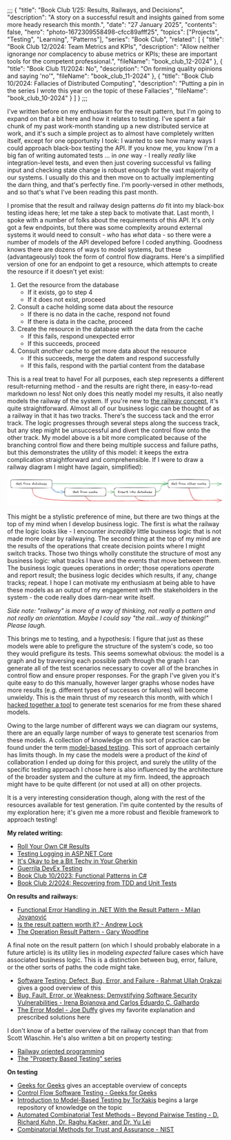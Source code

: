 ;;;
{
	"title": "Book Club 1/25: Results, Railways, and Decisions",
	"description": "A story on a successful result and insights gained from some more heady research this month.",
	"date": "27 January 2025",
	"contents": false,
	"hero": "photo-1672309558498-cfcc89afff25",
    "topics": ["Projects", "Testing", "Learning", "Patterns"],
	"series": "Book Club",
    "related": [
		{ "title": "Book Club 12/2024: Team Metrics and KPIs", "description": "Allow neither ignorange nor complacency to abuse metrics or KPIs; these are important tools for the competent professional.", "fileName": "book_club_12-2024" },
		{ "title": "Book Club 11/2024: No", "description": "On forming quality opinions and saying 'no'", "fileName": "book_club_11-2024" },
		{ "title": "Book Club 10/2024: Fallacies of Distributed Computing", "description": "Putting a pin in the series I wrote this year on the topic of these Fallacies", "fileName": "book_club_10-2024" }
	]
}
;;;

I've written before on my enthusiasm for the result pattern, but I'm going to expand on that a bit here and how it relates to testing. I've spent a fair chunk of my past work-month standing up a new distributed service at work, and it's such a simple project as to almost have completely written itself, except for one opportunity I took: I wanted to see how many ways I could approach black-box testing the API. If you know me, you know I'm a big fan of writing automated tests ... in _one_ way - I really _really_ like integration-level tests, and even then just covering successful vs failing input and checking state change is robust enough for the vast majority of our systems. I usually do this and then move on to actually implementing the darn thing, and that's perfectly fine. I'm poorly-versed in other methods, and so that's what I've been reading this past month.

I promise that the result and railway design patterns _do_ fit into my black-box testing ideas here; let me take a step back to motivate that. Last month, I spoke with a number of folks about the requirements of this API. It's only got a few endpoints, but there was some complexity around external systems it would need to consult - _who_ has _what_ data - so there were a number of models of the API developed before I coded anything. Goodness knows there are dozens of ways to model systems, but these (advantageously) took the form of control flow diagrams. Here's a simplified version of one for an endpoint to get a resource, which attempts to create the resource if it doesn't yet exist:

1. Get the resource from the database
    * If it exists, go to step 4
    * If it does not exist, proceed
2. Consult a cache holding some data about the resource
    * If there is no data in the cache, respond not found
    * If there is data in the cache, proceed
3. Create the resource in the database with the data from the cache
    * If this fails, respond unexpected error
    * If this succeeds, proceed
4. Consult _another_ cache to get more data about the resource
    * If this succeeds, merge the datem and respond successfully
    * If this fails, respond with the partial content from the database

This is a real treat to have! For all purposes, each step represents a different result-returning method - and the results are right there, in easy-to-read markdown no less! Not only does this neatly model my results, it also neatly models the railway of the system. If you're new to [the railway concept](https://fsharpforfunandprofit.com/posts/recipe-part2/), it's quite straightforward. Almost all of our business logic can be thought of as a railway in that it has two tracks. There's the success tack and the error track. The logic progresses through several steps along the success track, but any step might be unsuccessful and divert the control flow onto the other track. My model above is a bit more complicated because of the branching control flow and there being multiple success and failure paths, but this demonstrates the utility of this model: it keeps the extra complication straightforward and comprehensible. If I were to draw a railway diagram I might have (again, simplified):

![Railway diagram for GET endpoint](https://raw.githubusercontent.com/IanWold/ianwold.github.io/master/Static/images/book-club-1-25-railway.png)

This might be a stylistic preference of mine, but there are two things at the top of my mind when I develop business logic. The first is what the railway of the logic looks like - I encounter _incredibly_ little business logic that is not made more clear by railwaying. The second thing at the top of my mind are the results of the operations that create decision points where I might switch tracks. Those two things wholly constitute the structure of most any business logic: what tracks I have and the events that move between them. The business logic queues operations in order; those operations _operate_ and report result; the business logic decides which results, if any, change tracks; repeat. I hope I can motivate my enthusiasm at being able to have these models as an output of my engagement with the stakeholders in the system - the code really does darn-near write itself.

_Side note: "railway" is more of a way of thinking, not really a pattern and not really an orientation. Maybe I could say "the rail...way of thinking!" Please laugh._

This brings me to testing, and a hypothesis: I figure that just as these models were able to prefigure the structure of the system's code, so too they would prefigure its tests. This seems somewhat obvious: the model is a graph and by traversing each possible path through the graph I can generate all of the test scenarios necessary to cover all of the branches in control flow and ensure proper responses. For the graph I've given you it's quite easy to do this manually, however larger graphs whose nodes have more results (e.g. different types of successes or failures) will become unwieldy. This is the main thrust of my research this month, with which I [hacked together a tool](https://github.com/IanWold/StateFusion) to generate test scenarios for me from these shared models.

Owing to the large number of different ways we can diagram our systems, there are an equally large number of ways to generate test scenarios from these models. A collection of knowledge on this sort of practice can be found under the term [model-based testing](https://en.wikipedia.org/wiki/Model-based_testing). This sort of approach certainly has limits though. In my case the models were a product of the _kind_ of collaboration I ended up doing for this project, and surely the utility of the specific testing approach I chose here is also influenced by the architecture of the broader system and the culture at my firm. Indeed, the approach might have to be quite different (or not used at all) on other projects.

It is a very interesting consideration though, along with the rest of the resources available for test generation. I'm quite contented by the results of my exploration here; it's given me a more robust and flexible framework to approach testing!

**My related writing:**

* [Roll Your Own C# Results](https://ian.wold.guru/Posts/roll_your_own_csharp_results.html)
* [Testing Logging in ASP.NET Core](https://ian.wold.guru/Posts/testing_logging_in_asp_net_core.html)
* [It's Okay to be a Bit Techy in Your Gherkin](https://ian.wold.guru/Posts/its_okay_to_be_a_bit_techy_in_your_gherkin.html)
* [Guerrila DevEx Testing](https://ian.wold.guru/Posts/guerrila_devex_testing.html)
* [Book Club 10/2023: Functional Patterns in C#](https://ian.wold.guru/Posts/book_club_10-2023.html)
* [Book Club 2/2024: Recovering from TDD and Unit Tests](https://ian.wold.guru/Posts/book_club-2-2024.html)

**On results and railways:**

* [Functional Error Handling in .NET With the Result Pattern - Milan Jovanović](https://www.milanjovanovic.tech/blog/functional-error-handling-in-dotnet-with-the-result-pattern)
* [Is the result pattern worth it? - Andrew Lock](https://andrewlock.net/working-with-the-result-pattern-part-4-is-the-result-pattern-worth-it/)
* [The Operation Result Pattern - Gary Woodfine](https://threenine.blog/posts/operation-result-pattern)

A final note on the result pattern (on which I should probably elaborate in a future article) is its utility lies in modeling _expected_ failure cases which have associated business logic. This is a distinction between bug, error, failure, or the other sorts of paths the code might take.

* [Software Testing: Defect, Bug, Error, and Failure - Rahmat Ullah Orakzai](https://www.baeldung.com/cs/software-testing-defect-bug-error-and-failure) gives a good overview of this
* [Bug, Fault, Error, or Weakness: Demystifying Software Security Vulnerabilities - Irena Bojanova and Carlos Eduardo C. Galhardo](https://tsapps.nist.gov/publication/get_pdf.cfm?pub_id=936191)
* [The Error Model - Joe Duffy](https://joeduffyblog.com/2016/02/07/the-error-model/) gives my favorite explanation and prescribed solutions here

I don't know of a better overview of the railway concept than that from Scott Wlaschin. He's also written a bit on property testing:

* [Railway oriented programming](https://fsharpforfunandprofit.com/posts/recipe-part2/)
* [The "Property Based Testing" series](https://fsharpforfunandprofit.com/series/property-based-testing/)

**On testing**

* [Geeks for Geeks](https://www.geeksforgeeks.org/model-based-testing-in-software-testing/) gives an acceptable overview of concepts
* [Control Flow Software Testing - Geeks for Geeks](https://www.geeksforgeeks.org/control-flow-software-testing/)
* [Introduction to Model-Based Testing by TorXakis](https://torxakis.org/userdocs/stable/mbt/mbt.html) begins a large repository of knowledge on the topic
* [Automated Combinatorial Test Methods – Beyond Pairwise Testing - D. Richard Kuhn, Dr. Raghu Kacker, and Dr. Yu Lei](https://tsapps.nist.gov/publication/get_pdf.cfm?pub_id=152162)
* [Combinatorial Methods for Trust and Assurance - NIST](https://csrc.nist.gov/projects/automated-combinatorial-testing-for-software)